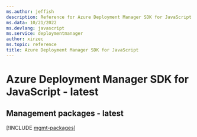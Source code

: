 ```yaml
---
ms.author: jeffish
description: Reference for Azure Deployment Manager SDK for JavaScript
ms.data: 10/21/2022
ms.devlang: javascript
ms.service: deploymentmanager
author: xirzec
ms.topic: reference
title: Azure Deployment Manager SDK for JavaScript
---
```

# Azure Deployment Manager SDK for JavaScript - latest

## Management packages - latest
[!INCLUDE [mgmt-packages](deployment-manager-mgmt-index.md)]